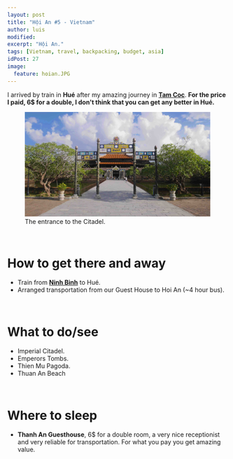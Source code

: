 ```yaml
---
layout: post
title: "Hội An #5 - Vietnam"
author: luis
modified:
excerpt: "Hội An."
tags: [Vietnam, travel, backpacking, budget, asia]
idPost: 27
image:
  feature: hoian.JPG
---
```


I arrived by train in <b>Hué</b> after my amazing journey in <b><a href="{{site.url}}/TamCoc" target="_blank">Tam Coc</a></b>.
<b><highlight><middle>For the price I paid, 6$ for a double, I don't think that you can get any better in Hué.</middle></highlight></b>

<figure>
	<a href="../images/vietnam/hue/hue1.JPG"><img src="../images/vietnam/hue/hue1.JPG"></a>
	<figcaption>The entrance to the Citadel.</figcaption>
</figure>

<br>
<h1>How to get there and away</h1>
<ul>
<li>Train from <b><a href="{{site.url}}/TamCoc" target="_blank">Ninh Binh</a></b> to Hué.</li>
<li>Arranged transportation from our Guest House to Hoi An (~4 hour bus).</li>
</ul>

<br>
<h1>What to do/see</h1>
<ul>
<li>Imperial Citadel.</li>
<li>Emperors Tombs.</li>
<li>Thien Mu Pagoda.</li>
<li>Thuan An Beach</li>
</ul>

<br>
<h1>Where to sleep</h1>
<ul>
<li><b>Thanh An Guesthouse</b>, 6$ for a double room, a very nice receptionist and very reliable for transportation. For what you pay you get amazing value.</li>
</ul>